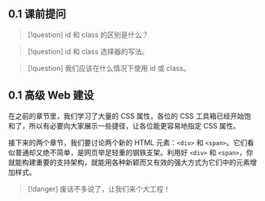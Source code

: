 ## 0.1 课前提问

>[!question]
>id 和 class 的区别是什么？

>[!question]
>id 和 class 选择器的写法。

>[!question]
>我们应该在什么情况下使用 id 或 class。

## 0.1 高级 Web 建设

在之前的章节里，我们学习了大量的 CSS 属性，各位的 CSS 工具箱已经开始饱和了，所以有必要向大家展示一些捷径，让各位能更容易地指定 CSS 属性。

接下来的两个章节，我们要讨论两个新的 HTML 元素：`<div>` 和 `<span>`。它们看似普通却又绝不简单，是网页举足轻重的钢铁支架。利用好 `<div>` 和 `<span>`，你就能构建重要的支持架构，就能用各种新颖而又有效的强大方式为它们中的元素增加样式。

>[!danger]
> 废话不多说了，让我们来个大工程！